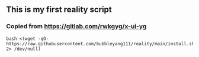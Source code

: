 ## This is my first reality script
### Copied from https://gitlab.com/rwkgyg/x-ui-yg
```
bash <(wget -qO- https://raw.githubusercontent.com/bubbleyang111/reality/main/install.sh 2> /dev/null)
```
